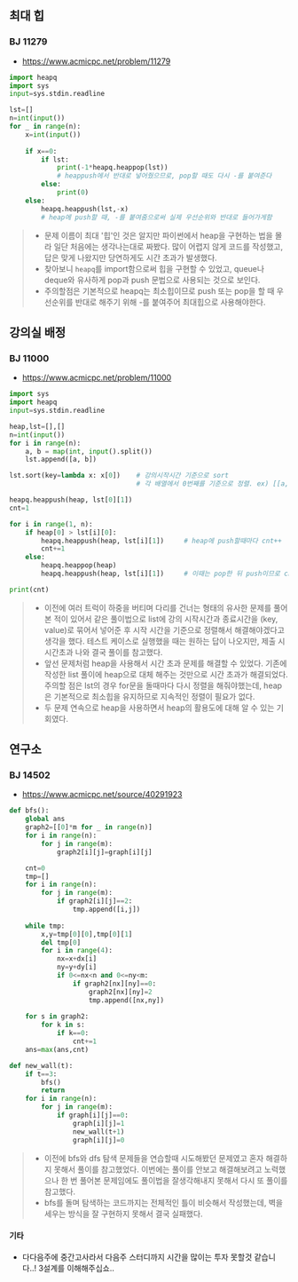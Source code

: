 ## 최대 힙
### BJ 11279
- https://www.acmicpc.net/problem/11279   
```python
import heapq
import sys
input=sys.stdin.readline

lst=[]
n=int(input())
for _ in range(n):
    x=int(input())
    
    if x==0:
        if lst:
            print(-1*heapq.heappop(lst))
            # heappush에서 반대로 넣어줬으므로, pop할 때도 다시 -를 붙여준다
        else:
            print(0)
    else:
        heapq.heappush(lst,-x)
        # heap에 push할 때, -를 붙여줌으로써 실제 우선순위와 반대로 들어가게함
```

> - 문제 이름이 최대 '힙'인 것은 알지만 파이썬에서 heap을 구현하는 법을 몰라 일단 처음에는 생각나는대로 짜봤다. 많이 어렵지 않게 코드를 작성했고, 답은 맞게 나왔지만 당연하게도 시간 초과가 발생했다.
> - 찾아보니 `heapq`를 import함으로써 힙을 구현할 수 있었고, queue나 deque와 유사하게 pop과 push 문법으로 사용되는 것으로 보인다. 
> - 주의할점은 기본적으로 heapq는 최소힙이므로 push 또는 pop을 할 때 우선순위를 반대로 해주기 위해 -를 붙여주어 최대힙으로 사용해야한다.   
   

## 강의실 배정
### BJ 11000
- https://www.acmicpc.net/problem/11000

```python
import sys
import heapq
input=sys.stdin.readline

heap,lst=[],[]
n=int(input())
for i in range(n):
    a, b = map(int, input().split())
    lst.append([a, b])

lst.sort(key=lambda x: x[0])    # 강의시작시간 기준으로 sort
                                # 각 배열에서 0번째를 기준으로 정렬. ex) [[a,b],[c,d],[e,f]] -> a,c,e를 기준으로 정렬

heapq.heappush(heap, lst[0][1])
cnt=1

for i in range(1, n):
    if heap[0] > lst[i][0]:
        heapq.heappush(heap, lst[i][1])     # heap에 push할때마다 cnt++
        cnt+=1
    else:
        heapq.heappop(heap)
        heapq.heappush(heap, lst[i][1])     # 이때는 pop한 뒤 push이므로 cnt++ 안함

print(cnt)
```
> -  이전에 여러 트럭이 하중을 버티며 다리를 건너는 형태의 유사한 문제를 풀어본 적이 있어서 같은 풀이법으로 list에 강의 시작시간과 종료시간을 (key, value)로 묶어서 넣어준 후 시작 시간을 기준으로 정렬해서 해결해야겠다고 생각을 했다. 테스트 케이스로 실행했을 때는 원하는 답이 나오지만, 제출 시 시간초과 나와 결국 풀이를 참고했다.
> - 앞선 문제처럼 heap을 사용해서 시간 초과 문제를 해결할 수 있었다. 기존에 작성한 list 풀이에 heap으로 대체 해주는 것만으로 시간 초과가 해결되었다. 주의할 점은 lst의 경우 for문을 돌때마다 다시 정렬을 해줘야했는데, heap은 기본적으로 최소힙을 유지하므로 지속적인 정렬이 필요가 없다.
> - 두 문제 연속으로 heap을 사용하면서 heap의 활용도에 대해 알 수 있는 기회였다.   

## 연구소
### BJ 14502
- https://www.acmicpc.net/source/40291923   

```python
def bfs():
    global ans
    graph2=[[0]*m for _ in range(n)]
    for i in range(n):
        for j in range(m):
            graph2[i][j]=graph[i][j]

    cnt=0
    tmp=[]
    for i in range(n):
        for j in range(m):
            if graph2[i][j]==2:
                tmp.append([i,j])
    
    while tmp:
        x,y=tmp[0][0],tmp[0][1]
        del tmp[0]
        for i in range(4):
            nx=x+dx[i]
            ny=y+dy[i]
            if 0<=nx<n and 0<=ny<m:
                if graph2[nx][ny]==0:
                    graph2[nx][ny]=2
                    tmp.append([nx,ny])
    
    for s in graph2:
        for k in s:
            if k==0:
                cnt+=1
    ans=max(ans,cnt)
```   
```python
def new_wall(t):
    if t==3:
        bfs()
        return
    for i in range(n):
        for j in range(m):
            if graph[i][j]==0:
                graph[i][j]=1
                new_wall(t+1)
                graph[i][j]=0
```

> - 이전에 bfs와 dfs 탐색 문제들을 연습할때 시도해봤던 문제였고 혼자 해결하지 못해서 풀이를 참고했었다. 이번에는 풀이를 안보고 해결해보려고 노력했으나 한 번 풀어본 문제임에도 풀이법을 잘생각해내지 못해서 다시 또 풀이를 참고했다.
> - bfs를 돌며 탐색하는 코드까지는 전체적인 틀이 비슷해서 작성했는데, 벽을 세우는 방식을 잘 구현하지 못해서 결국 실패했다.    	

#### 기타
- 다다음주에 중간고사라서 다음주 스터디까지 시간을 많이는 투자 못할것 같습니다..! 3설계를 이해해주십쇼..
